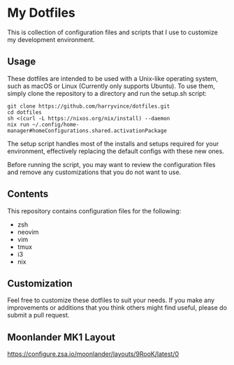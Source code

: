 # My Dotfiles

This is collection of configuration files and scripts that I use to customize my development environment.

## Usage
These dotfiles are intended to be used with a Unix-like operating system, such as macOS or Linux (Currently only supports Ubuntu).
To use them, simply clone the repository to a directory and run the setup.sh script:
```
git clone https://github.com/harryvince/dotfiles.git
cd dotfiles
sh <(curl -L https://nixos.org/nix/install) --daemon
nix run ~/.config/home-manager#homeConfigurations.shared.activationPackage
```
The setup script handles most of the installs and setups required for your environment, effectively replacing the default configs with
these new ones.

Before running the script, you may want to review the configuration files and remove any customizations that you do not want to use.

## Contents
This repository contains configuration files for the following:
- zsh
- neovim
- vim
- tmux
- i3
- nix

## Customization
Feel free to customize these dotfiles to suit your needs. If you make any improvements or additions that you think others might
find useful, please do submit a pull request.

## Moonlander MK1 Layout
https://configure.zsa.io/moonlander/layouts/9RooK/latest/0
